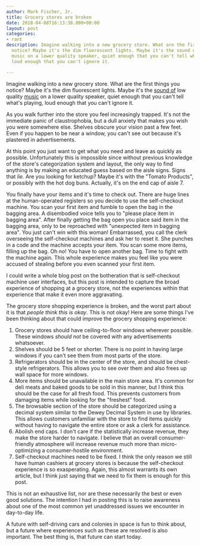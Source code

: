 ```yaml
---
author: Mark Fischer, Jr.
title: Grocery stores are broken
date: 2018-04-08T16:13:38.000+00:00
layout: post
categories:
- rant
description: Imagine walking into a new grocery store. What are the first things you
  notice? Maybe it's the dim fluorescent lights. Maybe it's the sound of low quality
  music on a lower quality speaker, quiet enough that you can't tell what's playing,
  loud enough that you can't ignore it.

---
```

Imagine walking into a new grocery store. What are the first things you notice? Maybe it's the dim fluorescent lights. Maybe it's the [sound of](https://youtu.be/wbQSAdU4Qb4?t=40s) low quality [music](https://youtu.be/wbQSAdU4Qb4?t=40s) on a lower quality speaker, quiet enough that you can't tell what's playing, loud enough that you can't ignore it.

As you walk further into the store you feel increasingly trapped. It's not the immediate panic of claustrophobia, but a dull anxiety that makes you wish you were somewhere else. Shelves obscure your vision past a few feet. Even if you happen to be near a window, you can't see out because it's plastered in advertisements.

At this point you just want to get what you need and leave as quickly as possible. Unfortunately this is impossible since without previous knowledge of the store's categorization system and layout, the only way to find anything is by making an educated guess based on the aisle signs. Signs that _lie._ Are you looking for ketchup? Maybe it's with the "Tomato Products", or possibly with the hot dog buns. Actually, it's on the end cap of aisle 7.

You finally have your items and it's time to check out. There are huge lines at the human-operated registers so you decide to use the self-checkout machine. You scan your first item and fumble to open the bag in the bagging area. A disembodied voice tells you to "please place item in bagging area". After finally getting the bag open you place said item in the bagging area, only to be reproached with "unexpected item in bagging area". You just can't win with this woman! Embarrassed, you call the clerk overseeing the self-checkout machines and ask her to reset it. She punches in a code and the machine accepts your item. You scan some more items, filling up the bag. Oh _no_! You have to open another bag. Time to fight with the machine again. This whole experience makes you feel like you were accused of stealing before you even scanned your first item.

I could write a whole blog post on the botheration that is self-checkout machine user interfaces, but this post is intended to capture the broad experience of shopping at a grocery store, not the experiences within that experience that make it even more aggravating.

The grocery store shopping experience is broken, and the worst part about it is that _people think this is okay_. This is not okay! Here are some things I've been thinking about that could improve the grocery shopping experience:

1. Grocery stores should have ceiling-to-floor windows wherever possible. These windows _should not_ be covered with any advertisements whatsoever.
2. Shelves should be 5 feet or shorter. There is no point in having large windows if you can't see them from most parts of the store.
3. Refrigerators should be in the center of the store, and should be chest-style refrigerators. This allows you to see over them and also frees up wall space for more windows.
4. More items should be unavailable in the main store area. It's common for deli meats and baked goods to be sold in this manner, but I think this should be the case for all fresh food. This prevents customers from damaging items while looking for the "freshest" food.
5. The browsable section of the store should be categorized using a decimal system similar to the Dewey Decimal System in use by libraries. This allows customers unfamiliar with the store to find items quickly without having to navigate the entire store or ask a clerk for assistance.
6. Abolish end caps. I don't care if the statistically increase revenue, they make the store harder to navigate. I believe that an overall consumer-friendly atmosphere will increase revenue much more than micro-optimizing a consumer-hostile environment.
7. Self-checkout machines need to be fixed. I think the only reason we still have human cashiers at grocery stores is because the self-checkout experience is so exasperating. Again, this almost warrants its own article, but I think just saying that we need to fix them is enough for this post.

This is not an exhaustive list, nor are these necessarily the best or even good solutions. The intention I had in posting this is to raise awareness about one of the most common yet unaddressed issues we encounter in day-to-day life.

A future with self-driving cars and colonies in space is fun to think about, but a future where experiences such as these are resolved is also important. The best thing is, that future can start today.